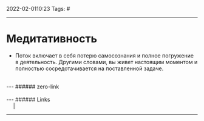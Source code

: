 2022-02-0110:23
Tags: #

---
# Медитативность
- Поток включает в себя потерю самосознания и полное погружение в деятельность. Другими словами, вы живет настоящим моментом и полностью сосредотачивается на поставленной задаче.
</br>
---
###### zero-link </br>

</br>
---
###### Links </br>
 &emsp; | &emsp; 


---